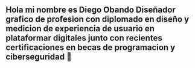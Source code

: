 ## Hola mi nombre es Diego Obando Diseñador grafico de profesion con diplomado en diseño y medicion de experiencia de usuario en plataformar digitales junto con recientes certificaciones en becas de programacion y ciberseguridad 👋

<!--
**Achtariel/achtariel** is a ✨ _special_ ✨ repository because its `README.md` (this file) appears on your GitHub profile.

Here are some ideas to get you started:

- 🔭 I’m currently working on ...
- 🌱 I’m currently learning ...
- 👯 I’m looking to collaborate on ...
- 🤔 I’m looking for help with ...
- 💬 Ask me about ...
- 📫 How to reach me: ...
- 😄 Pronouns: ...
- ⚡ Fun fact: ...
-->
